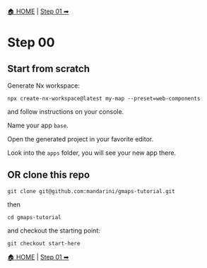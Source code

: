 [🏠 HOME](../README.md) | [Step 01 ➡](Step01.md)

# Step 00

## Start from scratch

Generate Nx workspace:

```
npx create-nx-workspace@latest my-map --preset=web-components
```

and follow instructions on your console.

Name your app `base`.

Open the generated project in your favorite editor.

Look into the `apps` folder, you will see your new app there.

## OR clone this repo

```
git clone git@github.com:mandarini/gmaps-tutorial.git
```

then

```
cd gmaps-tutorial
```

and checkout the starting point:

```
git checkout start-here
```

[🏠 HOME](../README.md) | [Step 01 ➡](Step01.md)
